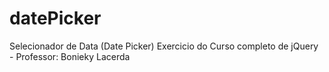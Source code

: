 # datePicker
Selecionador de Data (Date Picker)
Exercicio do Curso completo de jQuery - Professor: Bonieky Lacerda
